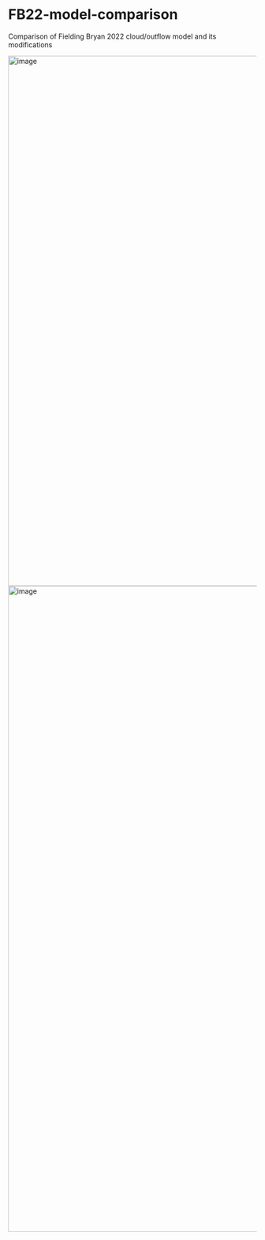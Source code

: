 # FB22-model-comparison
Comparison of Fielding Bryan 2022 cloud/outflow model and its modifications

<img width="1295" height="1076" alt="image" src="https://github.com/user-attachments/assets/84c29cba-6ab8-402b-8beb-1acfbd614ca7" />
<img width="4011" height="1311" alt="image" src="https://github.com/user-attachments/assets/42b5e792-3816-4676-af23-da06aca7046c" />
